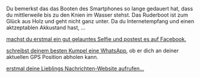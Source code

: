 Du bemerkst das das Booten des Smartphones so lange gedauert hat, 
dass du mittlerweile bis zu den Knien im Wasser stehst.
Das Ruderboot ist zum Glück aus Holz und geht nicht ganz unter.
Da du Internetempfang und einen aktzeptablen Akkustand hast, ...

[machst du erstmal ein gut gelauntes Selfie und postest es auf Facebook.](../Rettung/Facebook/Facebook.md)

[schreibst deinem besten Kumpel eine WhatsApp](../Rettung/Kumpel/Kumpel.md),
ob er dich an deiner aktuellen GPS Position abholen kann.

[erstmal deine Lieblings Nachrichten-Website aufrufen...](Internet.md)